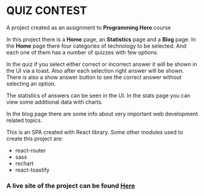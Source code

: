 # QUIZ CONTEST

A project created as an assignment to **Programming Hero** course

In this project there is a **Home** page, an **Statistics** page and a **Blog** page.
In the **Home** page there four categories of technology to be selected. And each one of them has a number of quizzes with few options. 

In the quiz if you select either correct or incorrect answer it will be shown in the UI via a toast. Also after each selection right answer will be shown. There is also a show answer button to see the correct answer without selecting an option. 

The statistics of answers can be seen in the UI. In the stats page you can view some additional data with charts.

In the blog page there are some info about very important web development related topics.

This is an SPA created with React library.
Some other modules used to create this project are:
* react-router
* sass
* rechart
* react-toastify


### A live site of the project can be found [Here](https://quiz-contest-assignment.netlify.app/)